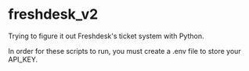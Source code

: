 # freshdesk_v2

Trying to figure it out Freshdesk's ticket system with Python.

In order for these scripts to run, you must create a .env file to store your API_KEY.
